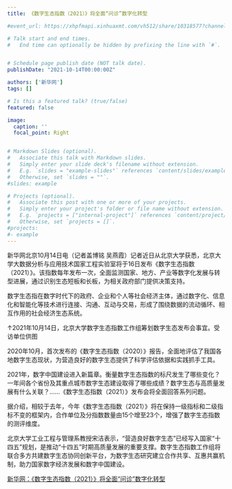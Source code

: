 ```yaml
---
title: 《数字生态指数（2021）》将全面“问诊”数字化转型

#event_url: https://xhpfmapi.xinhuaxmt.com/vh512/share/10318577?channel=weixin

# Talk start and end times.
#   End time can optionally be hidden by prefixing the line with `#`.


# Schedule page publish date (NOT talk date).
publishDate: "2021-10-14T00:00:00Z"

authors: ['新华网']
tags: []

# Is this a featured talk? (true/false)
featured: false

image:
  caption: ''
  focal_point: Right


# Markdown Slides (optional).
#   Associate this talk with Markdown slides.
#   Simply enter your slide deck's filename without extension.
#   E.g. `slides = "example-slides"` references `content/slides/example-slides.md`.
#   Otherwise, set `slides = ""`.
#slides: example

# Projects (optional).
#   Associate this post with one or more of your projects.
#   Simply enter your project's folder or file name without extension.
#   E.g. `projects = ["internal-project"]` references `content/project/deep-learning/index.md`.
#   Otherwise, set `projects = []`.
#projects:
#- example
---
```



新华网北京10月14日电（记者盖博铭 吴燕霞）记者近日从北京大学获悉，北京大学大数据分析与应用技术国家工程实验室将于16日发布《数字生态指数（2021）》。该指数每年发布一次，全面监测国家、地方、产业等数字化发展与转型进展，通过识别生态短板和长板，为相关政府部门提供决策支持。

数字生态指在数字时代下的政府、企业和个人等社会经济主体，通过数字化、信息化和智能化等技术进行连接、沟通、互动与交易，形成了围绕数据的流动循环、相互作用的社会经济生态系统。


↑2021年10月14日，北京大学数字生态指数工作组筹划数字生态发布会事宜。受访单位供图

2020年10月，首次发布的《数字生态指数（2020）》报告，全面地评估了我国各地数字生态现状，为营造良好的数字生态提供了科学评估依据和实践抓手工具。

2021年，数字中国建设进入新篇章。衡量数字生态指数的标尺发生了哪些变化？一年间各个省份及其重点城市数字生态建设取得了哪些成绩？数字生态与高质量发展有什么关联？……《数字生态指数（2021）》发布会将全面回答系列问题。

据介绍，相较于去年，今年《数字生态指数（2021）》将在保持一级指标和二级指标不变的框架内，合作单位及分指数数量由15个增至23个，增强了数字生态指数的测评维度。

北京大学工业工程与管理系教授宋洁表示，“营造良好数字生态”已经写入国家“十四五”规划，是推动“十四五”时期高质量发展的重要支撑。数字生态指数工作组将联合多方共建数字生态协同创新平台，为数字生态研究建立合作共享、互惠共赢机制，助力国家数字经济发展和数字中国建设。


[新华网：《数字生态指数（2021）》将全面“问诊”数字化转型](https://xhpfmapi.xinhuaxmt.com/vh512/share/10318577?channel=weixin) 